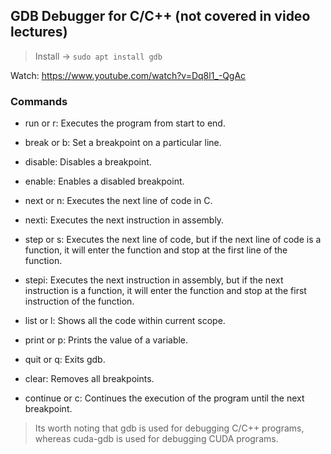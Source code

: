 ## GDB Debugger for C/C++ (not covered in video lectures)

> Install -> `sudo apt install gdb`

Watch: https://www.youtube.com/watch?v=Dq8l1_-QgAc

### Commands
- run or r: Executes the program from start to end.
- break or b: Set a breakpoint on a particular line.
- disable: Disables a breakpoint.
- enable: Enables a disabled breakpoint.

- next or n: Executes the next line of code in C.
- nexti: Executes the next instruction in assembly.
- step or s: Executes the next line of code, but if the next line of code is a function, it will enter the function and stop at the first line of the function.
- stepi: Executes the next instruction in assembly, but if the next instruction is a function, it will enter the function and stop at the first instruction of the function.

- list or l: Shows all the code within current scope.
- print or p: Prints the value of a variable.
- quit or q: Exits gdb.
- clear: Removes all breakpoints.
- continue or c: Continues the execution of the program until the next breakpoint.

> Its worth noting that gdb is used for debugging C/C++ programs, whereas cuda-gdb is used for debugging CUDA programs.
